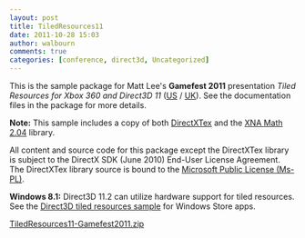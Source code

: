 ```yaml
---
layout: post
title: TiledResources11
date: 2011-10-28 15:03
author: walbourn
comments: true
categories: [conference, direct3d, Uncategorized]
---
```

<p>This is the sample package for Matt Lee's <strong>Gamefest 2011</strong> presentation <em>Tiled Resources for Xbox 360 and Direct3D 11 </em>(<a href="http://www.microsoft.com/download/en/details.aspx?id=28100">US</a> / <a href="http://www.microsoft.com/download/en/details.aspx?id=27854">UK</a>). See the documentation files in the package for more details.</p>
<p><strong>Note:</strong> This sample includes a copy of both <a title="Games for Windows and the DirectX SDK Blog" href="http://blogs.msdn.com/b/chuckw/archive/2011/10/28/directxtex.aspx">DirectXTex</a> and the <a title="Games for Windows and the DirectX SDK Blog" href="http://blogs.msdn.com/b/chuckw/archive/2011/02/23/xna-math-version-2-04.aspx">XNA Math 2.04</a> library.</p>
<p>All content and source code for this package except the DirectXTex library is subject to the DirectX SDK (June 2010) End-User License Agreement. The DirectXTex library source is bound to the <a href="http://www.microsoft.com/en-us/openness/licenses.aspx#MPL">Microsoft Public License (Ms-PL)</a>.</p>
<p><strong>Windows 8.1:</strong> Direct3D 11.2 can utilize hardware support for tiled resources. See the <a href="http://code.msdn.microsoft.com/Direct3D-Tiled-Resources-80ee7a6e">Direct3D tiled resources sample</a> for Windows Store apps.</p>
<p><a href="https://msdnshared.blob.core.windows.net/media/MSDNBlogsFS/prod.evol.blogs.msdn.com/CommunityServer.Components.PostAttachments/00/10/23/12/25/TiledResources11-Gamefest2011.zip" original-url="http://blogs.msdn.com/cfs-file.ashx/__key/communityserver-components-postattachments/00-10-23-12-25/TiledResources11_2D00_Gamefest2011.zip">TiledResources11-Gamefest2011.zip</a></p>
